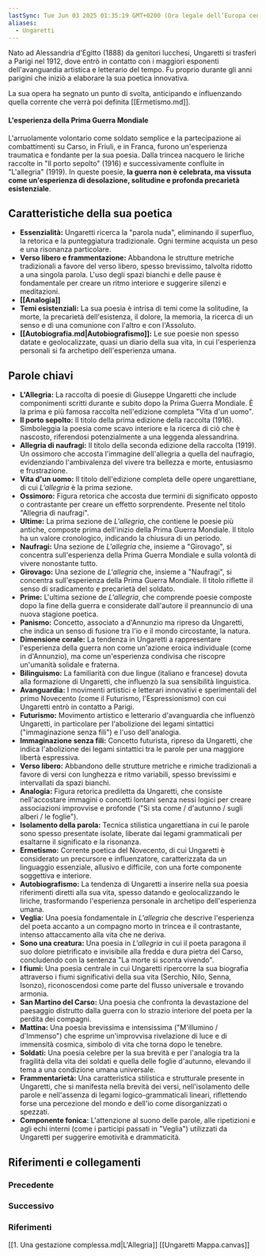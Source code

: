 ```yaml
---
lastSync: Tue Jun 03 2025 01:35:19 GMT+0200 (Ora legale dell’Europa centrale)
aliases:
  - Ungaretti
---
```

Nato ad Alessandria d'Egitto (1888) da genitori lucchesi, Ungaretti si trasferì a Parigi nel 1912, dove entrò in contatto con i maggiori esponenti dell'avanguardia artistica e letterario del tempo. Fu proprio durante gli anni parigini che iniziò a elaborare la sua poetica innovativa.

La sua opera ha segnato un punto di svolta, anticipando e influenzando quella corrente che verrà poi definita [[Ermetismo.md]].

#### L'esperienza della Prima Guerra Mondiale
L'arruolamente volontario come soldato semplice e la partecipazione ai combattimenti su Carso, in Friuli, e in Franca, furono un'esperienza traumatica e fondante per la sua poesia.
Dalla trincea nacquero le liriche raccolte in "Il porto sepolto" (1916) e successivamente confluite in "L'allegria" (1919).
In queste poesie, **la guerra non è celebrata, ma vissuta come un'esperienza di desolazione, solitudine e profonda precarietà esistenziale**.

## Caratteristiche della sua poetica
- **Essenzialità:** Ungaretti ricerca la "parola nuda", eliminando il superfluo, la retorica e la punteggiatura tradizionale. Ogni termine acquista un peso e una risonanza particolare.
- **Verso libero e frammentazione:** Abbandona le strutture metriche tradizionali a favore del verso libero, spesso brevissimo, talvolta ridotto a una singola parola. L'uso degli spazi bianchi e delle pause è fondamentale per creare un ritmo interiore e suggerire silenzi e meditazioni.
- **[[Analogia]]**
- **Temi esistenziali:** La sua poesia è intrisa di temi come la solitudine, la morte, la precarietà dell'esistenza, il dolore, la memoria, la ricerca di un senso e di una comunione con l'altro e con l'Assoluto.
- **[[Autobiografia.md|Autobiografismo]]:** Le sue poesie non spesso datate e geolocalizzate, quasi un diario della sua vita, in cui l'esperienza personali si fa archetipo dell'esperienza umana.
## Parole chiavi
- **L'Allegria:** La raccolta di poesie di Giuseppe Ungaretti che include componimenti scritti durante e subito dopo la Prima Guerra Mondiale. È la prima e più famosa raccolta nell'edizione completa "Vita d'un uomo".
- **Il porto sepolto:** Il titolo della prima edizione della raccolta (1916). Simboleggia la poesia come scavo interiore e la ricerca di ciò che è nascosto, riferendosi potenzialmente a una leggenda alessandrina.
- **Allegria di naufragi:** Il titolo della seconda edizione della raccolta (1919). Un ossimoro che accosta l'immagine dell'allegria a quella del naufragio, evidenziando l'ambivalenza del vivere tra bellezza e morte, entusiasmo e frustrazione.
- **Vita d'un uomo:** Il titolo dell'edizione completa delle opere ungarettiane, di cui _L'allegria_ è la prima sezione.
- **Ossimoro:** Figura retorica che accosta due termini di significato opposto o contrastante per creare un effetto sorprendente. Presente nel titolo "Allegria di naufragi".
- **Ultime:** La prima sezione de _L'allegria_, che contiene le poesie più antiche, composte prima dell'inizio della Prima Guerra Mondiale. Il titolo ha un valore cronologico, indicando la chiusura di un periodo.
- **Naufragi:** Una sezione de _L'allegria_ che, insieme a "Girovago", si concentra sull'esperienza della Prima Guerra Mondiale e sulla volontà di vivere nonostante tutto.
- **Girovago:** Una sezione de _L'allegria_ che, insieme a "Naufragi", si concentra sull'esperienza della Prima Guerra Mondiale. Il titolo riflette il senso di sradicamento e precarietà del soldato.
- **Prime:** L'ultima sezione de _L'allegria_, che comprende poesie composte dopo la fine della guerra e considerate dall'autore il preannuncio di una nuova stagione poetica.
- **Panismo:** Concetto, associato a d'Annunzio ma ripreso da Ungaretti, che indica un senso di fusione tra l'io e il mondo circostante, la natura.
- **Dimensione corale:** La tendenza in Ungaretti a rappresentare l'esperienza della guerra non come un'azione eroica individuale (come in d'Annunzio), ma come un'esperienza condivisa che riscopre un'umanità solidale e fraterna.
- **Bilinguismo:** La familiarità con due lingue (italiano e francese) dovuta alla formazione di Ungaretti, che influenzò la sua sensibilità linguistica.
- **Avanguardia:** I movimenti artistici e letterari innovativi e sperimentali del primo Novecento (come il Futurismo, l'Espressionismo) con cui Ungaretti entrò in contatto a Parigi.
- **Futurismo:** Movimento artistico e letterario d'avanguardia che influenzò Ungaretti, in particolare per l'abolizione dei legami sintattici ("immaginazione senza fili") e l'uso dell'analogia.
- **Immaginazione senza fili:** Concetto futurista, ripreso da Ungaretti, che indica l'abolizione dei legami sintattici tra le parole per una maggiore libertà espressiva.
- **Verso libero:** Abbandono delle strutture metriche e rimiche tradizionali a favore di versi con lunghezza e ritmo variabili, spesso brevissimi e intervallati da spazi bianchi.
- **Analogia:** Figura retorica prediletta da Ungaretti, che consiste nell'accostare immagini o concetti lontani senza nessi logici per creare associazioni improvvise e profonde ("Si sta come / d'autunno / sugli alberi / le foglie").
- **Isolamento della parola:** Tecnica stilistica ungarettiana in cui le parole sono spesso presentate isolate, liberate dai legami grammaticali per esaltarne il significato e la risonanza.
- **Ermetismo:** Corrente poetica del Novecento, di cui Ungaretti è considerato un precursore e influenzatore, caratterizzata da un linguaggio essenziale, allusivo e difficile, con una forte componente soggettiva e interiore.
- **Autobiografismo:** La tendenza di Ungaretti a inserire nella sua poesia riferimenti diretti alla sua vita, spesso datando e geolocalizzando le liriche, trasformando l'esperienza personale in archetipo dell'esperienza umana.
- **Veglia:** Una poesia fondamentale in _L'allegria_ che descrive l'esperienza del poeta accanto a un compagno morto in trincea e il contrastante, intenso attaccamento alla vita che ne deriva.
- **Sono una creatura:** Una poesia in _L'allegria_ in cui il poeta paragona il suo dolore pietrificato e invisibile alla fredda e dura pietra del Carso, concludendo con la sentenza "La morte si sconta vivendo".
- **I fiumi:** Una poesia centrale in cui Ungaretti ripercorre la sua biografia attraverso i fiumi significativi della sua vita (Serchio, Nilo, Senna, Isonzo), riconoscendosi come parte del flusso universale e trovando armonia.
- **San Martino del Carso:** Una poesia che confronta la devastazione del paesaggio distrutto dalla guerra con lo strazio interiore del poeta per la perdita dei compagni.
- **Mattina:** Una poesia brevissima e intensissima ("M'illumino / d'Immenso") che esprime un'improvvisa rivelazione di luce e di immensità cosmica, simbolo di vita che torna dopo le tenebre.
- **Soldati:** Una poesia celebre per la sua brevità e per l'analogia tra la fragilità della vita dei soldati e quella delle foglie d'autunno, elevando il tema a una condizione umana universale.
- **Frammentarietà:** Una caratteristica stilistica e strutturale presente in Ungaretti, che si manifesta nella brevità dei versi, nell'isolamento delle parole e nell'assenza di legami logico-grammaticali lineari, riflettendo forse una percezione del mondo e dell'io come disorganizzati o spezzati.
- **Componente fonica:** L'attenzione al suono delle parole, alle ripetizioni e agli echi interni (come i participi passati in "Veglia") utilizzati da Ungaretti per suggerire emotività e drammaticità.


## Riferimenti e collegamenti
### Precedente


### Successivo


### Riferimenti
[[1. Una gestazione complessa.md|L'Allegria]]
[[Ungaretti Mappa.canvas]]